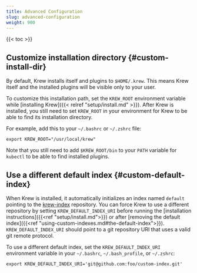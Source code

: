 ```yaml
---
title: Advanced Configuration
slug: advanced-configuration
weight: 900
---
```


{{< toc >}}

## Customize installation directory {#custom-install-dir}

By default, Krew installs itself and plugins to `$HOME/.krew`. This means
Krew itself and the installed plugins will be visible only to your user.

To customize this installation path, set the `KREW_ROOT` environment variable
while [installing Krew]({{< relref "setup/install.md" >}}). After Krew is
installed, you still need to set `KREW_ROOT` in your environment for Krew
to be able to find its installation directory.

For example, add this to your `~/.bashrc` or `~/.zshrc` file:

```shell
export KREW_ROOT="/usr/local/krew"
```

Note that you still need to add `$KREW_ROOT/bin` to your `PATH` variable
for `kubectl` to be able to find installed plugins.

## Use a different default index {#custom-default-index}

When Krew is installed, it automatically initializes an index named `default`
pointing to the [krew-index][ki] repository. You can force Krew to use a
different repository by setting `KREW_DEFAULT_INDEX_URI` before running the
[installation instructions]({{<ref "setup/install.md">}}) or after [removing the
default index]({{<ref "using-custom-indexes.md#the-default-index">}}).
`KREW_DEFAULT_INDEX_URI` should point to a git repository URI that uses a valid
git remote protocol.

To use a different default index, set the `KREW_DEFAULT_INDEX_URI` environment
variable in your `~/.bashrc`, `~/.bash_profile`, or `~/.zshrc`:

```shell
export KREW_DEFAULT_INDEX_URI='git@github.com:foo/custom-index.git'
```

[ki]: https://github.com/kubernetes-sigs/krew-index

